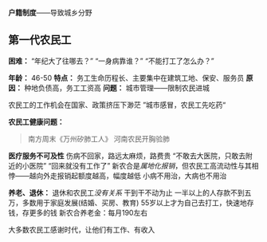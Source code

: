 **户籍制度**——导致城乡分野

## 第一代农民工

**困难：**
	“年纪大了往哪去？”
	“一身病靠谁？”
	“不能打工了怎么办？”

**年龄：** 46-50
**特点：** 务工生命历程长、主要集中在建筑工地、保安、服务员
**原因：** 种地负债高，务工工资高
**问题：** 城市管理——限制农民进城

农民工的工作机会在国家、政策挤压下渺茫
”城市感冒，农民工先吃药“

**农民工健康问题：**
>南方周末《万州矽肺工人》
>河南农民开胸验肺

**医疗服务不可及性**
	伤病不回家，路远太麻烦，路费贵
	“不敢去大医院，只敢去附近的小医院”
	“回来就没有工作了”
	新农合是*属地化报销*，但农民工高流动性与其相悖——越向外走报销起额度越高，幅度越低
	小病不用治，大病也不用治

**养老、退休：**
	退休和农民工*没有关系*
	干到干不动为止
	一半以上的人存款不到五万，多数用于家庭发展(结婚、买房、教育)
	55岁以上才为自己去打工，快速地存钱，存更多的钱
	新农合养老金：每月190左右

大多数农民工感谢时代，让他们有工作、有收入

